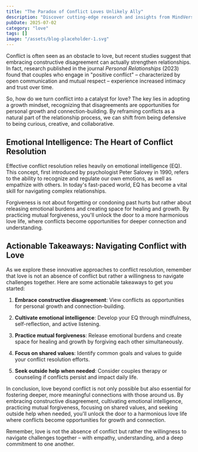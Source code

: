 ```yaml
---
title: "The Paradox of Conflict Loves Unlikely Ally"
description: "Discover cutting-edge research and insights from MindVerse Daily in the love category"
pubDate: 2025-07-02
category: "love"
tags: []
image: "/assets/blog-placeholder-1.svg"
---
```


Conflict is often seen as an obstacle to love, but recent studies suggest that embracing constructive disagreement can actually strengthen relationships. In fact, research published in the journal _Personal Relationships_ (2023) found that couples who engage in "positive conflict" – characterized by open communication and mutual respect – experience increased intimacy and trust over time.

So, how do we turn conflict into a catalyst for love? The key lies in adopting a growth mindset, recognizing that disagreements are opportunities for personal growth and connection-building. By reframing conflicts as a natural part of the relationship process, we can shift from being defensive to being curious, creative, and collaborative.

## **Emotional Intelligence: The Heart of Conflict Resolution**

Effective conflict resolution relies heavily on emotional intelligence (EQ). This concept, first introduced by psychologist Peter Salovey in 1990, refers to the ability to recognize and regulate our own emotions, as well as empathize with others. In today's fast-paced world, EQ has become a vital skill for navigating complex relationships.

Forgiveness is not about forgetting or condoning past hurts but rather about releasing emotional burdens and creating space for healing and growth. By practicing mutual forgiveness, you'll unlock the door to a more harmonious love life, where conflicts become opportunities for deeper connection and understanding.

## **Actionable Takeaways: Navigating Conflict with Love**

As we explore these innovative approaches to conflict resolution, remember that love is not an absence of conflict but rather a willingness to navigate challenges together. Here are some actionable takeaways to get you started:

1. **Embrace constructive disagreement**: View conflicts as opportunities for personal growth and connection-building.

2. **Cultivate emotional intelligence**: Develop your EQ through mindfulness, self-reflection, and active listening.

3. **Practice mutual forgiveness**: Release emotional burdens and create space for healing and growth by forgiving each other simultaneously.

4. **Focus on shared values**: Identify common goals and values to guide your conflict resolution efforts.

5. **Seek outside help when needed**: Consider couples therapy or counseling if conflicts persist and impact daily life.

In conclusion, love beyond conflict is not only possible but also essential for fostering deeper, more meaningful connections with those around us. By embracing constructive disagreement, cultivating emotional intelligence, practicing mutual forgiveness, focusing on shared values, and seeking outside help when needed, you'll unlock the door to a harmonious love life where conflicts become opportunities for growth and connection.

Remember, love is not the absence of conflict but rather the willingness to navigate challenges together – with empathy, understanding, and a deep commitment to one another.